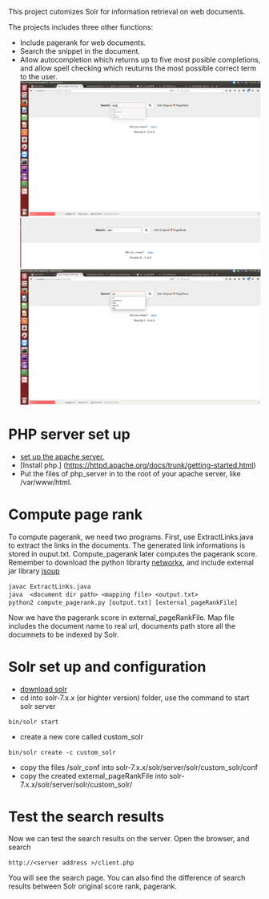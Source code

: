 This project cutomizes Solr for information retrieval on web documents.


The projects includes three other functions:
* Include pagerank for web documents.
* Search the snippet in the document.
* Allow autocompletion which returns up to five most posible completions, and allow spell checking which reuturns the most possible correct term to the user.
![Search with rank results](displayimage/search_results.png)
![Results not found](displayimage/notfound.png)
![auto completion](displayimage/autocomplete.png)

PHP server set up
============================
* [set up the apache server.](https://httpd.apache.org/docs/trunk/getting-started.html)
* [Install php.] (https://httpd.apache.org/docs/trunk/getting-started.html)
* Put the files of php_server in to the root of your apache server,  like /var/www/html.

Compute page rank
=======================
To compute pagerank, we need two programs. First, use ExtractLinks.java to extract the links in the documents. The generated link informations is stored in ouput.txt.
Compute_pagerank later computes the pagerank score. Remember to download the python librarty [networkx](https://pypi.python.org/pypi/networkx/), and include external jar library [jsoup](https://jsoup.org/download)

```
javac ExtractLinks.java
java  <document dir path> <mapping file> <output.txt>
python2 compute_pagerank.py [output.txt] [external_pageRankFile]
```
Now we have the pagerank score in external_pageRankFile.
Map file includes the document name to real url, documents path store all the documnets to be indexed by Solr.

Solr set up and configuration
=============================
* [download solr](https://lucene.apache.org/solr/) 
* cd into solr-7.x.x (or highter version) folder, use the command to start solr server
```
bin/solr start
```
* create a new core called custom_solr
```
bin/solr create -c custom_solr
```
* copy the files /solr_conf into solr-7.x.x/solr/server/solr/custom_solr/conf
* copy the created  external_pageRankFile into solr-7.x.x/solr/server/solr/custom_solr/


Test the search results
============================
Now we can test the search results on the server. Open the browser, and search

```
http://<server address >/client.php
```

You will see the search page. You can also find the difference of search results between Solr original score rank, pagerank.


